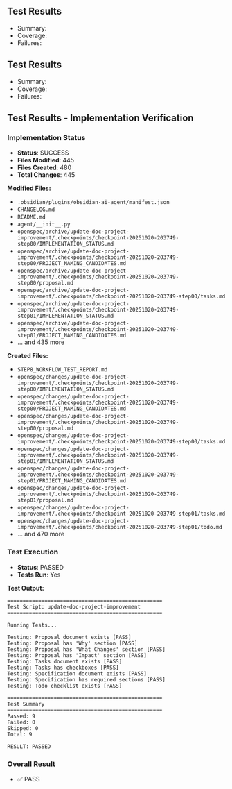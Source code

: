 
## Test Results

- Summary: 
- Coverage: 
- Failures: 

## Test Results

- Summary: 
- Coverage: 
- Failures: 

## Test Results - Implementation Verification

### Implementation Status
- **Status**: SUCCESS
- **Files Modified**: 445
- **Files Created**: 480
- **Total Changes**: 445

**Modified Files:**
- `.obsidian/plugins/obsidian-ai-agent/manifest.json`
- `CHANGELOG.md`
- `README.md`
- `agent/__init__.py`
- `openspec/archive/update-doc-project-improvement/.checkpoints/checkpoint-20251020-203749-step00/IMPLEMENTATION_STATUS.md`
- `openspec/archive/update-doc-project-improvement/.checkpoints/checkpoint-20251020-203749-step00/PROJECT_NAMING_CANDIDATES.md`
- `openspec/archive/update-doc-project-improvement/.checkpoints/checkpoint-20251020-203749-step00/proposal.md`
- `openspec/archive/update-doc-project-improvement/.checkpoints/checkpoint-20251020-203749-step00/tasks.md`
- `openspec/archive/update-doc-project-improvement/.checkpoints/checkpoint-20251020-203749-step01/IMPLEMENTATION_STATUS.md`
- `openspec/archive/update-doc-project-improvement/.checkpoints/checkpoint-20251020-203749-step01/PROJECT_NAMING_CANDIDATES.md`
- ... and 435 more

**Created Files:**
- `STEP8_WORKFLOW_TEST_REPORT.md`
- `openspec/changes/update-doc-project-improvement/.checkpoints/checkpoint-20251020-203749-step00/IMPLEMENTATION_STATUS.md`
- `openspec/changes/update-doc-project-improvement/.checkpoints/checkpoint-20251020-203749-step00/PROJECT_NAMING_CANDIDATES.md`
- `openspec/changes/update-doc-project-improvement/.checkpoints/checkpoint-20251020-203749-step00/proposal.md`
- `openspec/changes/update-doc-project-improvement/.checkpoints/checkpoint-20251020-203749-step00/tasks.md`
- `openspec/changes/update-doc-project-improvement/.checkpoints/checkpoint-20251020-203749-step01/IMPLEMENTATION_STATUS.md`
- `openspec/changes/update-doc-project-improvement/.checkpoints/checkpoint-20251020-203749-step01/PROJECT_NAMING_CANDIDATES.md`
- `openspec/changes/update-doc-project-improvement/.checkpoints/checkpoint-20251020-203749-step01/proposal.md`
- `openspec/changes/update-doc-project-improvement/.checkpoints/checkpoint-20251020-203749-step01/tasks.md`
- `openspec/changes/update-doc-project-improvement/.checkpoints/checkpoint-20251020-203749-step01/todo.md`
- ... and 470 more

### Test Execution
- **Status**: PASSED
- **Tests Run**: Yes

**Test Output:**
```
==================================================
Test Script: update-doc-project-improvement
==================================================

Running Tests...

Testing: Proposal document exists [PASS]
Testing: Proposal has 'Why' section [PASS]
Testing: Proposal has 'What Changes' section [PASS]
Testing: Proposal has 'Impact' section [PASS]
Testing: Tasks document exists [PASS]
Testing: Tasks has checkboxes [PASS]
Testing: Specification document exists [PASS]
Testing: Specification has required sections [PASS]
Testing: Todo checklist exists [PASS]

==================================================
Test Summary
==================================================
Passed: 9
Failed: 0
Skipped: 0
Total: 9

RESULT: PASSED

```

### Overall Result
- ✅ PASS

